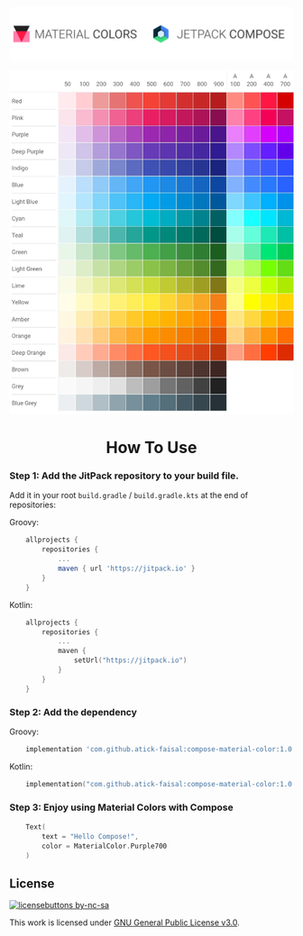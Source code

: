 <p align="center">
<img src="material_color_compose_banner.png">
</p>

<p align="center">
<img src="material_color_palette.jpg" width="600">
</p>

<h1 align="center">How To Use</h1>

### Step 1: Add the JitPack repository to your build file.
Add it in your root `build.gradle` / `build.gradle.kts` at the end of repositories:

Groovy:
```groovy
    allprojects {
        repositories {
            ...
            maven { url 'https://jitpack.io' }
        }
    }
```
Kotlin:
```kotlin
    allprojects {
        repositories {
            ...
            maven { 
                setUrl("https://jitpack.io")
            }
        }
    }
```

### Step 2:  Add the dependency
Groovy:
```groovy
    implementation 'com.github.atick-faisal:compose-material-color:1.0.1'
```
Kotlin:
```kotlin
    implementation("com.github.atick-faisal:compose-material-color:1.0.1")
```

### Step 3: Enjoy using Material Colors with Compose
```kotlin
    Text(
        text = "Hello Compose!",
        color = MaterialColor.Purple700
    )
```

## License
[![licensebuttons by-nc-sa](https://licensebuttons.net/l/by-nc-sa/3.0/88x31.png)](https://creativecommons.org/licenses/by-nc-sa/4.0)

This work is licensed under [GNU General Public License v3.0](https://github.com/atick-faisal/PIC16F877a/blob/master/LICENSE). 
